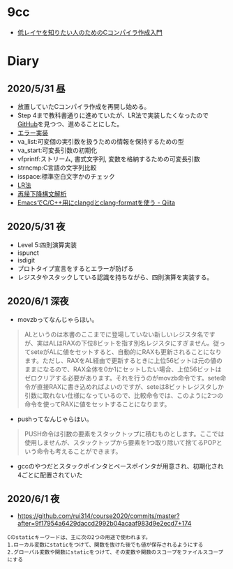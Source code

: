 # 9cc
- [低レイヤを知りたい人のためのCコンパイラ作成入門](https://www.sigbus.info/compilerbook)

# Diary
## 2020/5/31 昼
- 放置していたCコンパイラ作成を再開し始める。
- Step 4まで教科書通りに進めていたが、LR法で実装したくなったので[GitHub](https://github.com/rui314/course2020/tree/master)を見つつ、進めることにした。
- [エラー実装](https://github.com/rui314/course2020/blob/ac3a9f7c455d292eeef4a6ded0e5fa119ff49f0c/main.c)
- va_list:可変個の実引数を扱うための情報を保持するための型
- va_start:可変長引数の初期化
- vfprintf:ストリーム, 書式文字列, 変数を格納するための可変長引数
- strncmp:C言語の文字列比較
- isspace:標準空白文字かのチェック
- [LR法](https://ja.wikipedia.org/wiki/LR%E6%B3%95)
- [再帰下降構文解析](https://ja.wikipedia.org/wiki/%E5%86%8D%E5%B8%B0%E4%B8%8B%E9%99%8D%E6%A7%8B%E6%96%87%E8%A7%A3%E6%9E%90)
- [EmacsでC/C++用にclangdとclang-formatを使う - Qiita](https://qiita.com/kari_tech/items/4754fac39504dccfd7be)

## 2020/5/31 夜
- Level 5:四則演算実装
- ispunct
- isdigit
- プロトタイプ宣言をするとエラーが防げる
- レジスタやスタックしている認識を持ちながら、四則演算を実装する。

## 2020/6/1 深夜
- movzbってなんじゃらほい。
> ALというのは本書のここまでに登場していない新しいレジスタ名ですが、実はALはRAXの下位8ビットを指す別名レジスタにすぎません。従ってseteがALに値をセットすると、自動的にRAXも更新されることになります。ただし、RAXをAL経由で更新するときに上位56ビットは元の値のままになるので、RAX全体を0か1にセットしたい場合、上位56ビットはゼロクリアする必要があります。それを行うのがmovzb命令です。sete命令が直接RAXに書き込めればよいのですが、seteは8ビットレジスタしか引数に取れない仕様になっているので、比較命令では、このように2つの命令を使ってRAXに値をセットすることになります。

- pushってなんじゃらほい。
> PUSH命令は引数の要素をスタックトップに積むものとします。ここでは使用しませんが、スタックトップから要素を1つ取り除いて捨てるPOPという命令も考えることができます。

- gccのやつだとスタックポインタとベースポインタが用意され、初期化され4ごとに配置されていた

## 2020/6/1 夜
- https://github.com/rui314/course2020/commits/master?after=9f17954a6429daccd2992b04acaaf983d9e2ecd7+174
```
Cのstaticキーワードは、主に次の2つの用途で使われます。
1.ローカル変数にstaticをつけて、関数を抜けた後でも値が保存されるようにする
2.グローバル変数や関数にstaticをつけて、その変数や関数のスコープをファイルスコープにする
```

